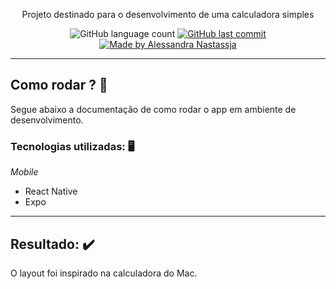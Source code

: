 <p align="center">Projeto destinado para o desenvolvimento de uma calculadora simples</p>

<p align="center">
  <img alt="GitHub language count" src="https://img.shields.io/github/repo-size/Alessandra-Nastassja/PROJECT-CALCULATOR?color=%23fa8231">
  <a href="https://github.com/Alessandra-Nastassja/PROJECT-CALCULATOR/commits/master">
    <img alt="GitHub last commit" src="https://img.shields.io/github/last-commit/Alessandra-Nastassja/PROJECT-CALCULATOR?color=%23fa8231">
  </a>
  <a href="https://www.linkedin.com/in/alessandra-nastassja/">
    <img alt="Made by Alessandra Nastassja" src="https://img.shields.io/badge/made%20by-AlessandraNastassja-%23fa8231">
  </a>
</p>

*****
## Como rodar ? 🚀

Segue abaixo a documentação de como rodar o app em ambiente de desenvolvimento.

### Tecnologias utilizadas: 🖥️

*Mobile*

* React Native
* Expo

*****
## Resultado: :heavy_check_mark:
O layout foi inspirado na calculadora do Mac.

![]()